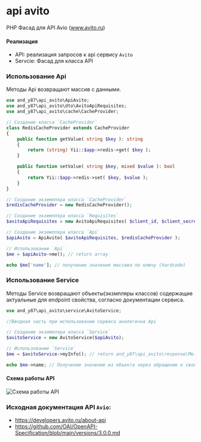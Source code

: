 # api avito

PHP Фасад для API Avio (www.avito.ru)

#### Реализация
 - API: реализация запросов к api сервису `Avito`
 - Servcie: Фасад для класса API

### Использование Api
Методы Api возвращают массив с данными.
```php
use and_y87\api_avito\ApiAvito;
use and_y87\api_avito\dto\AvitoApiRequisites;
use and_y87\api_avito\cache\CacheProvider;

// Создание класса `CacheProvider`
class RedisCacheProvider extends CacheProvider
{
    public function getValue( string $key ): string
    {
        return (string) Yii::$app->redis->get( $key );
    }

    public function setValue( string $key, mixed $value ): bool
    {
        return Yii::$app->redis->set( $key, $value );
    }
}

// Создание экземпляра класса `CacheProvider`
$redisCacheProvider = new RedisCacheProvider();

// Создание экземпляра класса `Requisites`
$avitoApiRequisites = new AvitoApiRequisites( $client_id, $client_secret );

// Создание экземпляра класса `Api`
$apiAvito = ApiAvito( $avitoApiRequisites, $redisCacheProvider );

// Использование `Api`
$me = $apiAvito->me(); // return array

echo $me['name']; // получение значения массива по ключу (hardcode)
```
### Использование Service
Методы Service возвращают объекты(экзмпляры классов) содержащие актуальные для endpoint свойства, согласно документации сервиса.
```php
use and_y87\api_avito\service\AvitoService;

//Вводная часть при использовании сервиса аналогична Api

// Создание экземпляра класса `Service`
$avitoService = new AvitoService($apiAvito);

// Использование `Service`
$me = $avitoService->myInfo(); // return and_y87\api_avito\response\Me();

echo $me->name; // Получение значение из объекта через обращение к свойству
```

#### Схема работы API
![Схема работы API](https://static.andy87.ru/github/api/apiLogivSchema.png?v=2)

### Исходная документация API `Avio`: 
 - https://developers.avito.ru/about-api
 - https://github.com/OAI/OpenAPI-Specification/blob/main/versions/3.0.0.md

